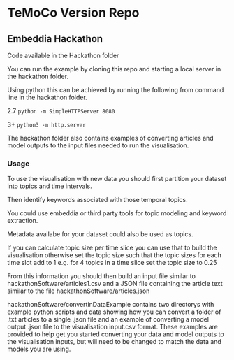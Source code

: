 # TeMoCo Version Repo

## Embeddia Hackathon

Code available in the Hackathon folder

You can run the example by cloning this repo and starting a local server in the hackathon folder.

Using python this can be achieved by running the following from command line in the hackathon folder.

2.7
```python -m SimpleHTTPServer 8080```

3+
```python3 -m http.server```

The hackathon folder also contains examples of converting articles and model outputs to the input files needed
to run the visualisation.

### Usage
To use the visualisation with new data you should first partition your dataset into topics and time intervals.

Then identify keywords associated with those temporal topics.

You could use embeddia or third party tools for topic modeling and keyword extraction. 

Metadata availabe for your dataset could also be used as topics.

If you can calculate topic size per time slice you can use that to build the visualisation otherwise set the topic size such that
the topic sizes for each time slot add to 1 e.g. for 4 topics in a time slice set the topic size to 0.25

From this information you should then build an input file similar to hackathonSoftware/articles1.csv and a JSON file containing the article text similar to
the file hackathonSoftware/articles.json 

hackathonSoftware/convertinDataExample contains two directorys with example python scripts and data showing how you can convert  a folder of .txt articles to a single .json file and an example of converting a model output .json file to the visualisation input.csv format. These examples are provided to help get you started
converting your data and model outputs to the visualisation inputs, but will need to be changed to match the data and models you are using.

